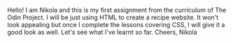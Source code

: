 Hello!
I am Nikola and this is my first assignment from the curriculum of The Odin Project.
I will be just using HTML to create a recipe website. It won't look appealing but once I complete the lessons covering CSS, I will give it a good look as well. Let's see what I've learnt so far.
Cheers,
Nikola